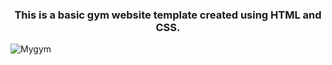 <h3 align="center">This is a basic gym website template created using HTML and CSS.</h3>






![Mygym](https://user-images.githubusercontent.com/79404178/139467785-3d167437-28be-4eb3-b18e-38269fd81847.png)
